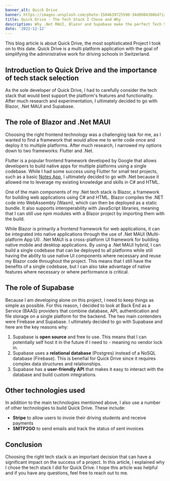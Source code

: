 ```yaml
---
banner_alt: Quick Drive
banner: https://images.unsplash.com/photo-1504639725590-34d0984388bd?ixlib=rb-4.0.3&ixid=MnwxMjA3fDB8MHxwaG90by1wYWdlfHx8fGVufDB8fHx8&auto=format&fit=crop&w=1674&q=80
title: Quick Drive - The Tech Stack I Chose and Why
description: Why .Net MAUI, Blazor and Supabase make the perfect Tech Stack for Quick Drive
date: '2022-12-12'
---
```

This blog article is about Quick Drive, the most sophisticated Project I took on to this date. Quick Drive is a multi platform application with the goal of simplifying the administrative work for driving schools in Switzerland.

## Introduction to Quick Drive and the importance of tech stack selection

As the sole developer of Quick Drive, I had to carefully consider the tech stack that would best support the platform's features and functionality. After much research and experimentation, I ultimately
decided to go with Blazor, .Net MAUI and Supabase.

## The role of Blazor and .Net MAUI

Choosing the right frontend technology was a challenging task for me, as I wanted to find a framework that would allow me to write code once and deploy it to multiple platforms. After much research, I narrowed my options down to two frameworks: Flutter and .Net.

Flutter is a popular frontend framework developed by Google that allows developers to build native apps for multiple platforms using a single codebase. While I had some success using Flutter for small test projects, such as a basic [Notes App](https://github.com/marvinmuenger/FlutterNotes), I ultimately decided to go with .Net because it allowed me to leverage my existing knowledge and skills in C# and HTML.

One of the main components of my .Net tech stack is Blazor, a framework for building web applications using C# and HTML. Blazor compiles the .NET code into WebAssembly (Wasm), which can then be deployed as a static bundle. It also supports interoperability with JavaScript libraries, meaning that I can still use npm modules with a Blazor project by importing them with the build.

While Blazor is primarily a frontend framework for web applications, it can be integrated into native applications through the use of .Net MAUI (Multi-platform App UI). .Net MAUI is a cross-platform UI framework for building native mobile and desktop applications. By using a .Net MAUI hybrid, I can build a single codebase that can be deployed to all platforms while still having the ability to use native UI components where necessary and reuse my Blazor code throughout the project. This means that I still have the benefits of a single codebase, but I can also take advantage of native features where necessary or where performance is critical.

## The role of Supabase

Because I am developing alone on this project, I need to keep things as simple as possible. For this reason, I decided to look at Back End as a Service (BAAS) providers that combine database, API, authentication and file storage on a single platform for the backend. The two main contenders were Firebase and Supabase. I ultimately decided to go with Supabase and here are the key reasons why:

1. Supabase is **open source** and free to use. This means that I can potentially self host it in the future if I need to - meaning no vendor lock in.
2. Supabase uses a **relational database** (Postgres) instead of a NoSQL database (Firebase). This is benefial for Quick Drive since it requires complex data structures and relationships.
3. Supabase has a **user-friendly API** that makes it easy to interact with the database and build custom integrations.

## Other technologies used

In addition to the main technologies mentioned above, I also use a number of other technologies to build Quick Drive. These include:

- **Stripe** to allow users to invoie their driving students and receive payments
- **SMTP2GO** to send emails and track the status of sent invoices

## Conclusion

Choosing the right tech stack is an important decision that can have a significant impact on the success of a project. In this article, I explained why I chose the tech stack I did for Quick Drive. I hope this article was helpful and if you have any questions, feel free to reach out to me.
